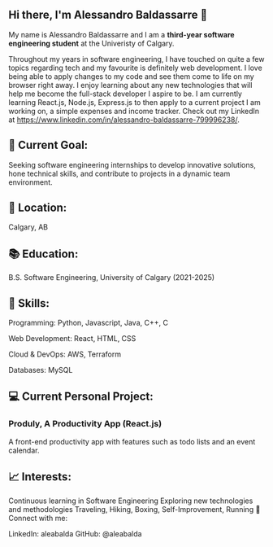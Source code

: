 ## Hi there, I'm Alessandro Baldassarre 👋

My name is Alessandro Baldassarre and I am a **third-year software engineering student** at the Univeristy of Calgary. 

Throughout my years in software engineering, I have touched on quite a few topics regarding tech and my favourite is definitely web development. I love being able to apply changes to my code and see them come to life on my browser right away. I enjoy learning about any new technologies that will help me become the full-stack developer I aspire to be. I am currently learning React.js, Node.js, Express.js to then apply to a current project I am working on, a simple expenses and income tracker. Check out my LinkedIn at https://www.linkedin.com/in/alessandro-baldassarre-799996238/.

## 🎯 Current Goal: 
Seeking software engineering internships to develop innovative solutions, hone technical skills, and contribute to projects in a dynamic team environment.

## 📍 Location: 
Calgary, AB

## 📚 Education: 
B.S. Software Engineering, University of Calgary (2021-2025)

## 🔧 Skills:

Programming: Python, Javascript, Java, C++, C

Web Development: React, HTML, CSS

Cloud & DevOps: AWS, Terraform

Databases: MySQL

## :computer: Current Personal Project:
### Produly, A Productivity App (React.js)
A front-end productivity app with features such as todo lists and an event calendar.

## 📈 Interests:
Continuous learning in Software Engineering
Exploring new technologies and methodologies
Traveling, Hiking, Boxing, Self-Improvement, Running
🔗 Connect with me:

LinkedIn: aleabalda
GitHub: @aleabalda
